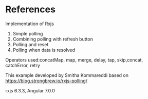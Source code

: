 # References
Implementation of Rxjs
1. Simple polling
2. Combining polling with refresh button
3. Polling and reset
4. Polling when data is resolved

Operators used:concatMap, map, merge, delay, tap, skip,concat, catchError, retry 

This example developed by Smitha Kommareddi  based on 
https://blog.strongbrew.io/rxjs-polling/


rxjs 6.3.3,
Angular 7.0.0

